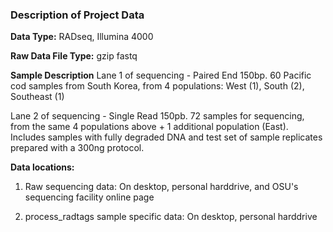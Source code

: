 ### Description of Project Data ###

**Data Type:** RADseq, Illumina 4000 

**Raw Data File Type:** gzip fastq

**Sample Description**
Lane 1 of sequencing - Paired End 150bp. 60 Pacific cod samples from South Korea, from 4 populations: West (1), South (2), Southeast (1)

Lane 2 of sequencing  - Single Read 150pb. 72 samples for sequencing, from the same 4 populations above + 1 additional population (East). Includes samples with fully degraded DNA and test set of sample replicates prepared with a 300ng protocol. 


**Data locations:**

1. Raw sequencing data: On desktop, personal harddrive, and OSU's sequencing facility online page

2. process_radtags sample specific data: On desktop, personal harddrive
